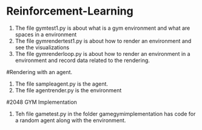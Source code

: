# Reinforcement-Learning
1. The file gymtest1.py is about what is a gym environment and what are spaces in a environment
2. The file gymrendertest1.py is about how to render an environment and see the visualizations
3. The file gymrenderloop.py is about how to render an environment in a environment and record data related to the rendering.

#Rendering with an agent.
1. The file sampleagent.py is the agent.
2. The file agentrender.py is the environment

#2048 GYM Implementation
1. Teh file gametest.py in the folder gamegymimplementation has code for a random agent along with the environment.
